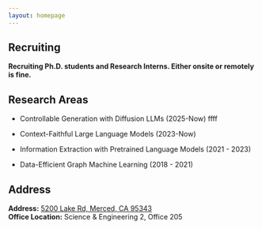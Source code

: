 ```yaml
---
layout: homepage
---
```


## Recruiting

**Recruiting Ph.D. students and Research Interns. Either onsite or remotely is fine.**<br>

## Research Areas

- Controllable Generation with Diffusion LLMs (2025-Now)
ffff

- Context-Faithful Large Language Models (2023-Now)

- Information Extraction with Pretrained Language Models (2021 - 2023)

- Data-Efficient Graph Machine Learning (2018 - 2021)



## Address
**Address:** [5200 Lake Rd, Merced, CA 95343](https://g.co/kgs/4tVi9BQ)
<br>
**Office Location:**  Science & Engineering 2, Office 205